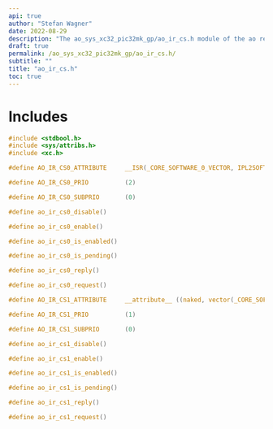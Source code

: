 ```yaml
---
api: true
author: "Stefan Wagner"
date: 2022-08-29
description: "The ao_sys_xc32_pic32mk_gp/ao_ir_cs.h module of the ao real-time operating system."
draft: true
permalink: /ao_sys_xc32_pic32mk_gp/ao_ir_cs.h/ 
subtitle: ""
title: "ao_ir_cs.h"
toc: true
---
```


# Includes

```c
#include <stdbool.h>
#include <sys/attribs.h>
#include <xc.h>
```

```c
#define AO_IR_CS0_ATTRIBUTE     __ISR(_CORE_SOFTWARE_0_VECTOR, IPL2SOFT)
```

```c
#define AO_IR_CS0_PRIO          (2)
```

```c
#define AO_IR_CS0_SUBPRIO       (0)
```

```c
#define ao_ir_cs0_disable()
```

```c
#define ao_ir_cs0_enable()
```

```c
#define ao_ir_cs0_is_enabled()
```

```c
#define ao_ir_cs0_is_pending()
```

```c
#define ao_ir_cs0_reply()
```

```c
#define ao_ir_cs0_request()
```

```c
#define AO_IR_CS1_ATTRIBUTE     __attribute__ ((naked, vector(_CORE_SOFTWARE_1_VECTOR)
```

```c
#define AO_IR_CS1_PRIO          (1)
```

```c
#define AO_IR_CS1_SUBPRIO       (0)
```

```c
#define ao_ir_cs1_disable()
```

```c
#define ao_ir_cs1_enable()
```

```c
#define ao_ir_cs1_is_enabled()
```

```c
#define ao_ir_cs1_is_pending()
```

```c
#define ao_ir_cs1_reply()
```

```c
#define ao_ir_cs1_request()
```

